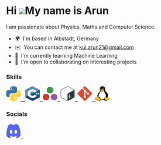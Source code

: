 Hi ![](https://user-images.githubusercontent.com/18350557/176309783-0785949b-9127-417c-8b55-ab5a4333674e.gif)My name is Arun
============================================================================================================================

I am passionate about Physics, Maths and Computer Science.

*   🌍  I'm based in Albstadt, Germany
*   ✉️  You can contact me at [kul.arun21@gmail.com](mailto:kul.arun21@gmail.com)
*   🧠  I'm currently learning Machine Learning
*   🤝  I'm open to collaborating on interesting projects

### Skills
<div>
  <a href="https://www.python.org/">
    <img src="https://raw.githubusercontent.com/kul-arun/kul-arun/main/icons/python.svg" width="40" height="40"/> &nbsp;
  </a>
  <a href="https://isocpp.org/">
    <img src="https://raw.githubusercontent.com/kul-arun/kul-arun/main/icons/c++.svg" width="40" height="40"/>&nbsp;
  </a>
  <a href="https://julialang.org/">
    <img src="https://raw.githubusercontent.com/kul-arun/kul-arun/main/icons/julia.svg" width="40" height="40"/>&nbsp;
  </a>
  <a href="https://www.gnu.org/software/bash/">
    <img src="https://raw.githubusercontent.com/kul-arun/kul-arun/main/icons/bash.svg" width="40" height="40"/>&nbsp;
  </a>
  <a href="https://git-scm.com/">
    <img src="https://raw.githubusercontent.com/kul-arun/kul-arun/main/icons/git.svg" width="40" height="40"/>&nbsp;
  </a>
  <a href="https://www.linux.org/">
    <img src="https://raw.githubusercontent.com/kul-arun/kul-arun/main/icons/linux.svg" width="40" height="40"/>
  </a>
</div>

### Socials
<div>
  <a href="[https://www.linkedin.com/in/arun-kulathingal/](http://discordapp.com/users/919196166812479508)">
    <img src="https://raw.githubusercontent.com/kul-arun/kul-arun/main/icons/discord.svg" width="40" height="40"/> &nbsp;
  </a>
<!--   <a href="https://www.linkedin.com/in/arun-kulathingal/">
    <img src="https://raw.githubusercontent.com/kul-arun/kul-arun/main/icons/linkedin.svg" width="35" height="39"/>
  </a> -->
</div>
